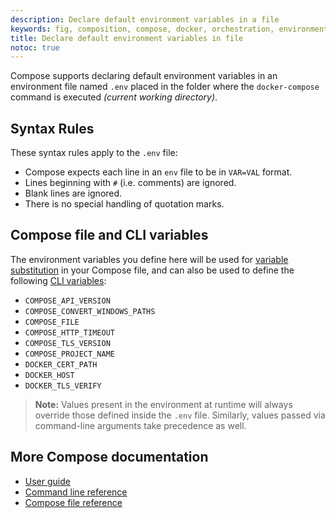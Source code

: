 ```yaml
---
description: Declare default environment variables in a file
keywords: fig, composition, compose, docker, orchestration, environment, env file
title: Declare default environment variables in file
notoc: true
---
```


Compose supports declaring default environment variables in an environment file
named `.env` placed in the folder where the `docker-compose` command is executed
*(current working directory)*.

## Syntax Rules

These syntax rules apply to the `.env` file:

* Compose expects each line in an `env` file to be in `VAR=VAL` format.
* Lines beginning with `#` (i.e. comments) are ignored.
* Blank lines are ignored.
* There is no special handling of quotation marks.

## Compose file and CLI variables

The environment variables you define here will be used for [variable
substitution](compose-file/index.md#variable-substitution) in your Compose file,
and can also be used to define the following [CLI
variables](reference/envvars.md):

- `COMPOSE_API_VERSION`
- `COMPOSE_CONVERT_WINDOWS_PATHS`
- `COMPOSE_FILE`
- `COMPOSE_HTTP_TIMEOUT`
- `COMPOSE_TLS_VERSION`
- `COMPOSE_PROJECT_NAME`
- `DOCKER_CERT_PATH`
- `DOCKER_HOST`
- `DOCKER_TLS_VERIFY`

> **Note:** Values present in the environment at runtime will always override
> those defined inside the `.env` file. Similarly, values passed via
> command-line arguments take precedence as well.

## More Compose documentation

- [User guide](index.md)
- [Command line reference](./reference/index.md)
- [Compose file reference](compose-file.md)

